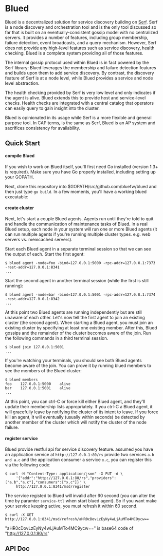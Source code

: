 # Blued
Blued is a decentralized solution for service discovery building on [Serf](https://github.com/hashicorp/serf). Serf is a node discovery and orchestration tool and is the only tool discussed so far that is built on an eventually-consistent gossip model with no centralized servers. It provides a number of features, including group membership, failure detection, event broadcasts, and a query mechanism. However, Serf does not provide any high-level features such as service discovery, health checking. Blued is a complete system providing all of those features.

The internal gossip protocol used within Blued is in fact powered by the Serf library: Blued leverages the membership and failure detection features and builds upon them to add service discovery. By contrast, the discovery feature of Serf is at a node level, while Blued provides a service and node level abstraction.

The health checking provided by Serf is very low level and only indicates if the agent is alive. Blued extends this to provide  host and service-level checks. Health checks are integrated with a central catalog that operators can easily query to gain insight into the cluster.

Blued is opinionated in its usage while Serf is a more flexible and general purpose tool. In CAP terms, is the same as Serf, Blued is an AP system and sacrifices consistency for availability. 

## Quick Start

#### compile Blued

If you wish to work on Blued itself, you'll first need Go installed (version 1.3+ is required). Make sure you have Go properly installed, including setting up your GOPATH.

Next, clone this repository into $GOPATH/src/github.com/bluefw/blued and then just type ```go build```. In a few moments, you'll have a working blued executable:

#### create cluster

Next, let's start a couple Blued agents. Agents run until they're told to quit and handle the communication of maintenance tasks of Blued. In a real Blued setup, each node in your system will run one or more Blued agents (it can run multiple agents if you're running multiple cluster types. e.g. web servers vs. memcached servers).

Start each Blued agent in a separate terminal session so that we can see the output of each. Start the first agent:
```
$ blued agent -node=foo -bind=127.0.0.1:5000 -rpc-addr=127.0.0.1:7373 -rest-addr=127.0.0.1:8341
...
```

Start the second agent in another terminal session (while the first is still running):
```
$ blued agent -node=bar -bind=127.0.0.1:5001 -rpc-addr=127.0.0.1:7374 -rest-addr=127.0.0.1:8342
...
```

At this point two Blued agents are running independently but are still unaware of each other. Let's now tell the first agent to join an existing cluster (the second agent). When starting a Blued agent, you must join an existing cluster by specifying at least one existing member. After this, Blued gossips and the remainder of the cluster becomes aware of the join. Run the following commands in a third terminal session.
```
$ blued join 127.0.0.1:5001
...
```
If you're watching your terminals, you should see both Blued agents become aware of the join. You can prove it by running blued members to see the members of the Blued cluster:
```
$ blued members
foo    127.0.0.1:5000    alive
bar    127.0.0.1:5001    alive
...
```

At this point, you can ctrl-C or force kill either Blued agent, and they'll update their membership lists appropriately. If you ctrl-C a Blued agent, it will gracefully leave by notifying the cluster of its intent to leave. If you force kill an agent, it will eventually (usually within seconds) be detected by another member of the cluster which will notify the cluster of the node failure.

#### register service
Blued provide restful api for service discovery feature. assumed you have an application service at ```http://127.0.0.1:80/rs``` provide two services ```a.b and a.c``` and the application consumer a service ```x.c```, you can register this via the following code:
```
$ curl -H "Content-Type: application/json" -X PUT -d \
     '{"addr":"http://127.0.0.1:80/rs","providers":["a.b","a.c"],"consumers":["x.c"]}' \
     http://127.0.0.1:8341/msd/register
```

The service registed to Blued will invalid after 60 second (you can alter the time by paramter ```service-ttl``` when start blued agent). So if you want make your service keeping active, you must refresh it within 60 second.
```
$ curl -X GET http://127.0.0.1:8341/msd/refresh/aHR0cDovLzEyNy4wLjAuMTo4MC9ycw==
```
"aHR0cDovLzEyNy4wLjAuMTo4MC9ycw==" is base64 code of "http://127.0.0.1:80/rs"

## API Doc


